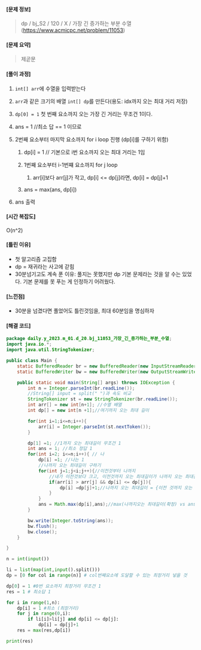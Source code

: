 #### [문제 정보]

> dp / bj_S2 / 120 / X / 가장 긴 증가하는 부분 수열(https://www.acmicpc.net/problem/11053)

#### [문제 요약]

> 제곧문

#### [풀이 과정]

1. `int[] arr`에 수열을  입력받는다

2. `arr`과  같은 크기의 배열 `int[] dp`를 만든다(용도: idx까지 오는 최대 거리 저장)

3. `dp[0] = 1`  첫 번째 요소까지 오는 가장 긴 거리는 무조건 1이다.

4. ans = 1 //최소 답 == 1 이므로

5. 2번째 요소부터 마지막 요소까지 for i loop 진행 (dp[i]를 구하기 위함)

   1. dp[i]  = 1 // 기본으로 i번 요소까지 오는 최대 거리는 1임

   2. 1번째 요소부터 i-1번쨰 요소까지  for j loop
      1. arr[i]보다 arr[j]가 작고, dp[i] <= dp[j]라면, dp[i] = dp[j]+1
   3. ans = max(ans, dp[i])

6. ans 출력

#### [시간 복잡도]

O(n^2)

#### [틀린 이유]

- 첫 알고리즘 고집함
- dp = 재귀라는 사고에 갇힘
- 30분넘기고도 계속 푼 이유: 풀지는 못했지만 dp 기본 문제라는 것을 알 수는 있었다. 기본 문제를 못 푸는 게 인정하기 어려웠다. 

#### [느낀점]

- 30분을 넘겼다면 풀었어도 틀린것임을, 최대 60분임을 명심하자

#### [해결 코드]
```java
package daily.y_2023.m_01.d_20.bj_11053_가장_긴_증가하는_부분_수열;
import java.io.*;
import java.util.StringTokenizer;

public class Main {
    static BufferedReader br = new BufferedReader(new InputStreamReader(System.in));
    static BufferedWriter bw = new BufferedWriter(new OutputStreamWriter(System.out));

    public static void main(String[] args) throws IOException {
        int n = Integer.parseInt(br.readLine());
        //String[] input = split(" ")과 속도 비교
        StringTokenizer st = new StringTokenizer(br.readLine());
        int arr[] = new int[n+1]; //수열 배열
        int dp[] = new int[n +1];//여기까지 오는 최대 길이

        for(int i=1;i<=n;i++){
            arr[i] = Integer.parseInt(st.nextToken());
        }

        dp[1] =1; //1까지 오는 최대길이 무조건 1
        int ans = 1; //최소 정답 1
        for(int i=2; i<=n;i++){ // 나
            dp[i] =1; //나는 1
            //나까지 오는 최대길이 구하기
            for(int j=1;j<i;j++){//이전것부터 나까지
                //내가 이전것보다 크고, 이전것까지 오는 최대길이가 나까지 오는 최대길이보다 크거나 같다
                if(arr[i] > arr[j] && dp[i] <= dp[j]){
                    dp[i] =dp[j]+1;//나까지 오는 최대길이 = {이전 것까지 오는 최대길이 +1}
                }
            }
            ans = Math.max(dp[i],ans);//max(나까지오는 최대길이(확정) vs ans)
        }

        bw.write(Integer.toString(ans));
        bw.flush();
        bw.close();
    }

}

```



```python
n = int(input())

li = list(map(int,input().split()))
dp = [0 for col in range(n)] # col번째요소에 도달할 수 있는 최장거리 넣을 것

dp[0] = 1 #0번 요소까지 최장거리 무조건 1
res = 1 # 최소답 1

for i in range(1,n):
	dp[i] = 1 #최소 (최장거리)
	for j in range(0,i):
		if li[i]>li[j] and dp[i] <= dp[j]:
			dp[i] = dp[j]+1
	res = max(res,dp[i])

print(res)

```

